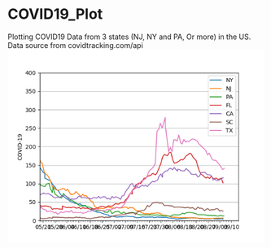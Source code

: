 # COVID19_Plot
Plotting COVID19 Data from 3 states (NJ, NY and PA, Or more) in the US. Data source from covidtracking.com/api
![Covid 19](/COVID19_TriState.png)
